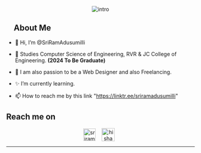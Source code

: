 <div align="Center">

![intro](https://user-images.githubusercontent.com/61102759/209456873-39b37c53-034e-44b1-b990-c55e3d894864.gif)
</div>














<h2><img width="20">About Me</h2> 

- 👋 Hi, I’m @SriRamAdusumilli

- 👀 Studies Computer Science of Engineering, RVR & JC College of Engineering. <b>(2024 To Be Graduate)</b><br/>

- 💖 I am also passion to be a Web Designer and also Freelancing.

- ✨ I’m currently learning.

- 📫 How to reach me by this link "https://linktr.ee/sriramadusumilli"



<h2>
 Reach me on 
</h2>
<p align="center"> 
<a href="https://www.linkedin.com/in/sri-ram-prasad-adusumilli-20088319b/" target="blank"><img align="center" src="https://cdn.jsdelivr.net/npm/simple-icons@3.0.1/icons/linkedin.svg" alt="sriram" height="33" width="33" /></a> &nbsp;&nbsp;
<a href="https://github.com/SriRamAdusumilli" target="blank"><img align="center" src="https://cdn.jsdelivr.net/npm/simple-icons@3.0.1/icons/github.svg" alt="hisham-maged10" height="35" width="35" /></a>&nbsp;&nbsp;
</p>
<hr/>

<!---
SriRamAdusumilli/SriRamAdusumilli is a ✨ special ✨ repository because its `README.md` (this file) appears on your GitHub profile.
You can click the Preview link to take a look at your changes.
--->



